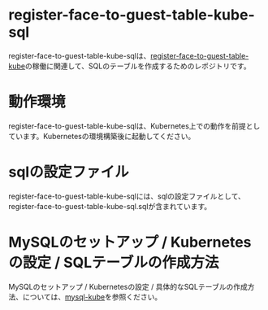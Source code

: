 # register-face-to-guest-table-kube-sql
register-face-to-guest-table-kube-sqlは、[register-face-to-guest-table-kube](https://github.com/latonaio/register-face-to-guest-table-kube)の稼働に関連して、SQLのテーブルを作成するためのレポジトリです。  

# 動作環境  
register-face-to-guest-table-kube-sqlは、Kubernetes上での動作を前提としています。Kubernetesの環境構築後に起動してください。  

# sqlの設定ファイル  
register-face-to-guest-table-kube-sqlには、sqlの設定ファイルとして、register-face-to-guest-table-kube-sql.sqlが含まれています。  

# MySQLのセットアップ / Kubernetesの設定 / SQLテーブルの作成方法  
MySQLのセットアップ / Kubernetesの設定 / 具体的なSQLテーブルの作成方法、については、[mysql-kube](https://github.com/latonaio/mysql-kube)を参照ください。  